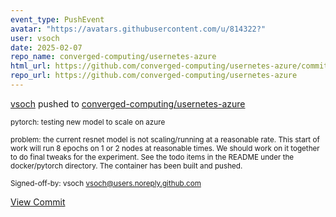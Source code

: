 ```yaml
---
event_type: PushEvent
avatar: "https://avatars.githubusercontent.com/u/814322?"
user: vsoch
date: 2025-02-07
repo_name: converged-computing/usernetes-azure
html_url: https://github.com/converged-computing/usernetes-azure/commit/8e101792a24b8330fa38bab8814c223849329438
repo_url: https://github.com/converged-computing/usernetes-azure
---
```


<a href='https://github.com/vsoch' target='_blank'>vsoch</a> pushed to <a href='https://github.com/converged-computing/usernetes-azure' target='_blank'>converged-computing/usernetes-azure</a>

<small>pytorch: testing new model to scale on azure

problem: the current resnet model is not scaling/running
at a reasonable rate. This start of work will run 8 epochs
on 1 or 2 nodes at reasonable times. We should work on it
together to do final tweaks for the experiment. See the
todo items in the README under the docker/pytorch directory.
The container has been built and pushed.

Signed-off-by: vsoch <vsoch@users.noreply.github.com></small>

<a href='https://github.com/converged-computing/usernetes-azure/commit/8e101792a24b8330fa38bab8814c223849329438' target='_blank'>View Commit</a>